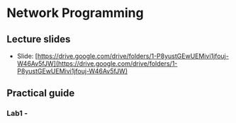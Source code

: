 # Network Programming
## Lecture slides
- Slide: [https://drive.google.com/drive/folders/1-P8yustGEwUEMivi1jfouj-W46Av5fJW](https://drive.google.com/drive/folders/1-P8yustGEwUEMivi1jfouj-W46Av5fJW)
## Practical guide
### Lab1 - 
